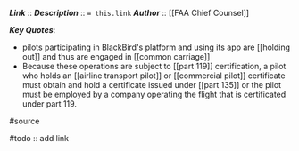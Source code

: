 ***Link***      :: 
***Description***      :: `= this.link`
***Author*** :: [[FAA Chief Counsel]]

***Key Quotes***:
* pilots participating in BlackBird's platform and using its app are [[holding out]] and thus are engaged in [[common carriage]]
* Because these operations are subject to [[part 119]] certification, a pilot who holds an [[airline transport pilot]] or [[commercial pilot]] certificate must obtain and hold a certificate issued under [[part 135]] or the pilot must be employed by a company operating the flight that is certificated under part 119.

#source 

#todo :: add link